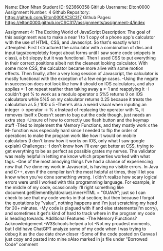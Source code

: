 Name: Elton Nhan
Student ID: 923660358
GitHub Username: Elton0000
Assignment Number: 4
Github Repository: https://github.com/Elton0000/CSC317
Github Pages: https://elton0000.github.io/CSC317/assignments/assignment-4/index

Assignment 4: The Exciting World of JavaScript
Description: The goal of this assignment was to make a near 1 to 1 copy of a phone app's calculator with the use of HTML, CSS, and Javascript. So that's exactly what I attempted. First I structured the calculator with a combination of divs and input tags(completely forgot about forms until I saw some code snippets in class), a bit sloppy but it was functional. Then I used CSS to put everything in their correct positions albeit not the cleanest looking calculator. With some more CSS, the calculator became more alive with some motion effects. Then finally, after a very long session of Javascript, the calculator is mostly functional with the exception of a few edge cases.
-Using the negate in succession does not look like how it should on IOS calculators, and also applies *-1 on repeat reather than taking away a *-1 and reapplying it
-I couldn't get % to work as a modulo operator
	x 5%5 returns 0 on IOS calculators while 5%5 on my calculator returns 0.25 because it treats the calculation as 5 / 100 x 5
-There's also a weird visual when inputing an integer -> operator -> %
	x Instead of replacing the operator with %, it removes itself
	x Doesn't seem to bug out the code though, just needs an extra step
-Unsure of how to correctly use flash button and the keymap stuff
-Tried to implement the Memory Functions, and they mostly work
	x the M- function was especially hard since I needed to flip the order of operations to make the program work like how it would on 		mobile calculators (I don't know how it works on IOS, only what I saw google explain)
Challenges: 
-I don't know how I'll ever get better at CSS, trying to get everything to be as perfect as possible grates my nerves. The validator was really helpful in letting me know which properties worked with what tags.
-One of the most annoying things I've had a chance of experiencing now that I've done my work in Javascript, is having no visible errors. In Java and C++, even if the compiler isn't the most helpful at times, they'll let you know when you've done something wrong. I didn't realize how scary logical errors were until I worked with this programming language. For example, in the middle of my code, ocassionally I'll right something like document.getElementById(value).innerHTML = "GUAVA"; just so I can check to see that my code works in that section; but then because I forgot the quotations by "value", nothing happens and I'm just scratching my head for 30+ minutes.
-My code is plagued with if and else statements(I'm sorry), and sometimes it get's kind of hard to track where in the program my code is heading towards.
Additional Features:
-The Memory Functions?
Acknowledgement
-W3Schools helped a lot
-Not my proudest moments, but I did have ChatGPT analyze some of my code when I was trying to debug it as the due date drew closer
-Some of the code posted on Canvas I just copy and pasted into mine
	xAlso marked in js file under "Borrowed Code" comment